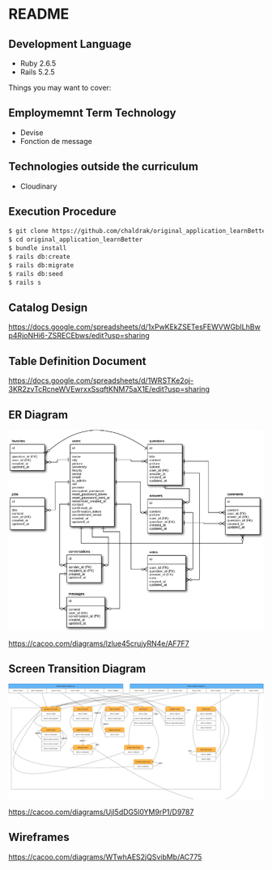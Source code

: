 # README

## Development Language

- Ruby 2.6.5
- Rails 5.2.5

Things you may want to cover:

## Employmemnt Term Technology

- Devise
- Fonction de message

## Technologies outside the curriculum

- Cloudinary

## Execution Procedure

```bash
$ git clone https://github.com/chaldrak/original_application_learnBetter.git
$ cd original_application_learnBetter
$ bundle install
$ rails db:create
$ rails db:migrate
$ rails db:seed
$ rails s
```

## Catalog Design

https://docs.google.com/spreadsheets/d/1xPwKEkZSETesFEWVWGbILhBwp4RjoNHi6-ZSRECEbws/edit?usp=sharing

## Table Definition Document

https://docs.google.com/spreadsheets/d/1WRSTKe2oj-3KR2zvTcRcneWVEwrxxSsqftKNM75aX1E/edit?usp=sharing

## ER Diagram

![ER Diagram (1)](public/diagrams/erdiagram.png)

https://cacoo.com/diagrams/lzlue45crujyRN4e/AF7F7

## Screen Transition Diagram

![transition  diagramme](public/diagrams/transition.png)

https://cacoo.com/diagrams/UjI5dDG5l0YM9rP1/D9787

## Wireframes

https://cacoo.com/diagrams/WTwhAES2jQSvibMb/AC775